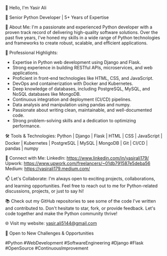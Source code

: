 👋 Hello, I'm Yasir Ali

🐍 Senior Python Developer | 5+ Years of Expertise

🌟 About Me:
I'm a passionate and experienced Python developer with a proven track record of delivering high-quality software solutions. Over the past five years, I've honed my skills in a wide range of Python technologies and frameworks to create robust, scalable, and efficient applications.

💼 Professional Highlights:
- Expertise in Python web development using Django and Flask.
- Strong experience in building RESTful APIs, microservices, and web applications.
- Proficient in front-end technologies like HTML, CSS, and JavaScript.
- DevOps and containerization with Docker and Kubernetes.
- Deep knowledge of databases, including PostgreSQL, MySQL, and NoSQL databases like MongoDB.
- Continuous integration and deployment (CI/CD) pipelines.
- Data analysis and manipulation using pandas and numpy.
- Passionate about writing clean, maintainable, and well-documented code.
- Strong problem-solving skills and a dedication to optimizing performance.

🛠️ Tools & Technologies:
Python | Django | Flask | HTML | CSS | JavaScript | Docker | Kubernetes | PostgreSQL | MySQL | MongoDB | Git | CI/CD | pandas | numpy

🔗 Connect with Me:
LinkedIn: https://www.linkedin.com/in/yasirali179/
Upwork: https://www.upwork.com/freelancers/~01db791587e5deba56
Medium: https://yasirali179.medium.com/

📫 Let's Collaborate:
I'm always open to exciting projects, collaborations, and learning opportunities. Feel free to reach out to me for Python-related discussions, projects, or just to say hi!

📚 Check out my GitHub repositories to see some of the code I've written and contributed to. Don't hesitate to star, fork, or provide feedback. Let's code together and make the Python community thrive!

🌐 Visit my website: yasir.ali5144@gmail.com

🚀 Open to New Challenges & Opportunities

#Python #WebDevelopment #SoftwareEngineering #Django #Flask #OpenSource #ContinuousImprovement
